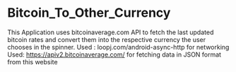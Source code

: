 # Bitcoin_To_Other_Currency
This Application uses bitcoinaverage.com API to fetch the last updated bitcoin rates and convert them into the respective currency the user chooses in the spinner. 
Used :
loopj.com/android-async-http
for networking
Used:
https://apiv2.bitcoinaverage.com/
for fetching data in JSON format from this website
